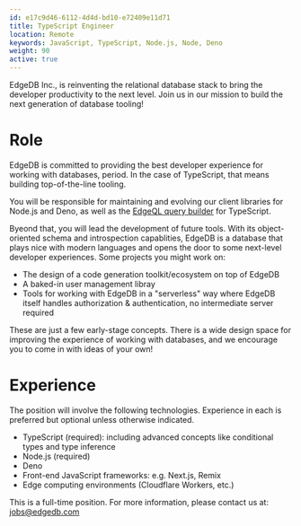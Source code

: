 ```yaml
---
id: e17c9d46-6112-4d4d-bd10-e72409e11d71
title: TypeScript Engineer
location: Remote
keywords: JavaScript, TypeScript, Node.js, Node, Deno
weight: 90
active: true
---
```


EdgeDB Inc., is reinventing the relational database stack to
bring the developer productivity to the next level. Join us in our
mission to build the next generation of database tooling!

# Role

EdgeDB is committed to providing the best developer experience for working with databases, period. In the case of TypeScript, that means building top-of-the-line tooling.

You will be responsible for maintaining and evolving our client libraries for Node.js and Deno, as well as the [EdgeQL query builder](https://www.edgedb.com/docs/clients/js/querybuilder) for TypeScript.

Byeond that, you will lead the development of future tools. With its object-oriented schema and introspection capablities, EdgeDB is a database that plays nice with modern languages and opens the door to some next-level developer experiences. Some projects you might work on:

- The design of a code generation toolkit/ecosystem on top of EdgeDB
- A baked-in user management libray
- Tools for working with EdgeDB in a "serverless" way where EdgeDB itself handles authorization & authentication, no intermediate server required

These are just a few early-stage concepts. There is a wide design space for improving the experience of working with databases, and we encourage you to come in with ideas of your own!

# Experience

The position will involve the following technologies. Experience in each is preferred but optional unless otherwise indicated.

- TypeScript (required): including advanced concepts like conditional types and type inference
- Node.js (required)
- Deno
- Front-end JavaScript frameworks: e.g. Next.js, Remix
- Edge computing environments (Cloudflare Workers, etc.)

This is a full-time position. For more information, please contact us at:
[jobs@edgedb.com](mailto:jobs@edgedb.com)
